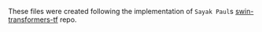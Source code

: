 These files were created following the implementation of `Sayak Paul`s [swin-transformers-tf](https://github.com/sayakpaul/swin-transformers-tf) repo.
